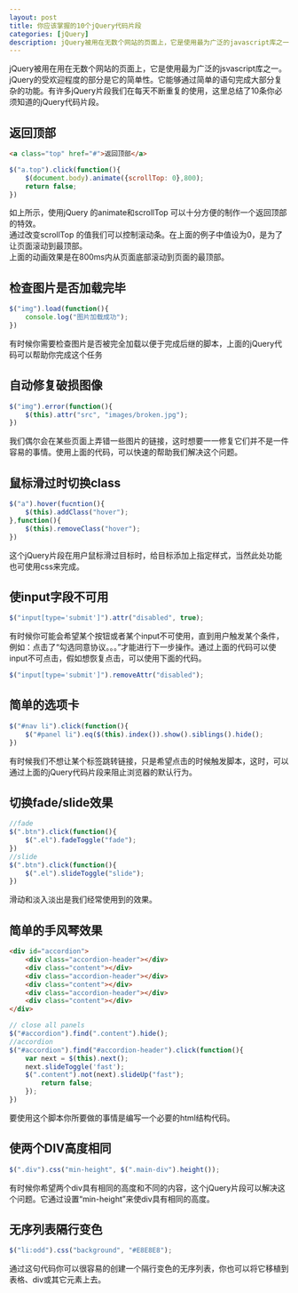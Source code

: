 ```yaml
---
layout: post
title: 你应该掌握的10个jQuery代码片段
categories: [jQuery]
description: jQuery被用在无数个网站的页面上，它是使用最为广泛的javascript库之一。jQuery的受欢迎程度的部分是它的简单性。它能够通过简单的语句完成大部分复杂的工作。有许多jQuery片段我们在每天不断重复的使用，这里总结了10条你必须知道的jQuery代码片段。
---
```


jQuery被用在用在无数个网站的页面上，它是使用最为广泛的jsvascript库之一。jQuery的受欢迎程度的部分是它的简单性。它能够通过简单的语句完成大部分复杂的功能。有许多jQuery片段我们在每天不断重复的使用，这里总结了10条你必须知道的jQuery代码片段。
## 返回顶部
```html
<a class="top" href="#">返回顶部</a>
```
```javascript
$("a.top").click(function(){
    $(document.body).animate({scrollTop: 0},800);
    return false;
})
```
如上所示，使用jQuery 的animate和scrollTop 可以十分方便的制作一个返回顶部的特效。<br>
通过改变scrollTop 的值我们可以控制滚动条。在上面的例子中值设为0，是为了让页面滚动到最顶部。<br>
上面的动画效果是在800ms内从页面底部滚动到页面的最顶部。

## 检查图片是否加载完毕
```javascript
$("img").load(function(){
    console.log("图片加载成功");
})
```
有时候你需要检查图片是否被完全加载以便于完成后继的脚本，上面的jQuery代码可以帮助你完成这个任务

## 自动修复破损图像
```javascript
$("img").error(function(){
    $(this).attr("src", "images/broken.jpg");
})
```
我们偶尔会在某些页面上弄错一些图片的链接，这时想要一一修复它们并不是一件容易的事情。使用上面的代码，可以快速的帮助我们解决这个问题。<br>

## 鼠标滑过时切换class
```javascript
$("a").hover(fucntion(){
    $(this).addClass("hover");
},function(){
    $(this).removeClass("hover");
})
```
这个jQuery片段在用户鼠标滑过目标时，给目标添加上指定样式，当然此处功能也可使用css来完成。

## 使input字段不可用
```javascript
$("input[type='submit']").attr("disabled", true);
```
有时候你可能会希望某个按钮或者某个input不可使用，直到用户触发某个条件，例如：点击了“勾选同意协议。。。”才能进行下一步操作。通过上面的代码可以使input不可点击，假如想恢复点击，可以使用下面的代码。
```javascript
$("input[type='submit']").removeAttr("disabled");
```

## 简单的选项卡
```javascript
$("#nav li").click(function(){
    $("#panel li").eq($(this).index()).show().siblings().hide();
})
```
有时候我们不想让某个标签跳转链接，只是希望点击的时候触发脚本，这时，可以通过上面的jQuery代码片段来阻止浏览器的默认行为。

## 切换fade/slide效果
```javascript
//fade
$(".btn").click(function(){
    $(".el").fadeToggle("fade");
})
//slide
$(".btn").click(function(){
    $(".el").slideToggle("slide");
})
```
滑动和淡入淡出是我们经常使用到的效果。

## 简单的手风琴效果
```html
<div id="accordion">
    <div class="accordion-header"></div>
    <div class="content"></div>
    <div class="accordion-header"></div>
    <div class="content"></div>
    <div class="accordion-header"></div>
    <div class="content"></div>
</div>
```
```javascript
// close all panels
$("#accordion").find(".content").hide();
//accordion
$("#accordion").find("#accordion-header").click(function(){
    var next = $(this).next();
    next.slideToggle('fast');
    $(".content").not(next).slideUp("fast");
        return false;
    });   
})
```
要使用这个脚本你所要做的事情是编写一个必要的html结构代码。

## 使两个DIV高度相同
```javascript
$(".div").css("min-height", $(".main-div").height());
```
有时候你希望两个div具有相同的高度和不同的内容，这个jQuery片段可以解决这个问题。它通过设置“min-height”来使div具有相同的高度。

## 无序列表隔行变色
```javascript
$("li:odd").css("background", "#E8E8E8"); 
```
通过这句代码你可以很容易的创建一个隔行变色的无序列表，你也可以将它移植到表格、div或其它元素上去。

